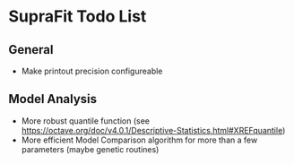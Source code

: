 # SupraFit Todo List

## General
- Make printout precision configureable

## Model Analysis
- More robust quantile function (see https://octave.org/doc/v4.0.1/Descriptive-Statistics.html#XREFquantile)
- More efficient Model Comparison algorithm for more than a few parameters (maybe genetic routines)
